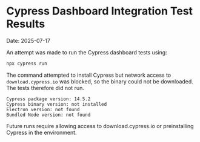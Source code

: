 # Cypress Dashboard Integration Test Results

Date: 2025-07-17

An attempt was made to run the Cypress dashboard tests using:

```bash
npx cypress run
```

The command attempted to install Cypress but network access to `download.cypress.io` was blocked, so the binary could not be downloaded. The tests therefore did not run.

```
Cypress package version: 14.5.2
Cypress binary version: not installed
Electron version: not found
Bundled Node version: not found
```

Future runs require allowing access to download.cypress.io or preinstalling Cypress in the environment.

